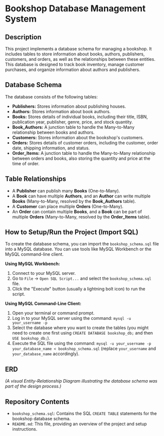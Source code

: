 # Bookshop Database Management System

## Description
This project implements a database schema for managing a bookshop. It includes tables to store information about books, authors, publishers, customers, and orders, as well as the relationships between these entities. This database is designed to track book inventory, manage customer purchases, and organize information about authors and publishers.

## Database Schema
The database consists of the following tables:

* **Publishers:** Stores information about publishing houses.
* **Authors:** Stores information about book authors.
* **Books:** Stores details of individual books, including their title, ISBN, publication year, publisher, genre, price, and stock quantity.
* **Book_Authors:** A junction table to handle the Many-to-Many relationship between books and authors.
* **Customers:** Stores information about the bookshop's customers.
* **Orders:** Stores details of customer orders, including the customer, order date, shipping information, and status.
* **Order_Items:** A junction table to handle the Many-to-Many relationship between orders and books, also storing the quantity and price at the time of order.

## Table Relationships

* A **Publisher** can publish many **Books** (One-to-Many).
* A **Book** can have multiple **Authors**, and an **Author** can write multiple **Books** (Many-to-Many, resolved by the **Book_Authors** table).
* A **Customer** can place multiple **Orders** (One-to-Many).
* An **Order** can contain multiple **Books**, and a **Book** can be part of multiple **Orders** (Many-to-Many, resolved by the **Order_Items** table).

## How to Setup/Run the Project (Import SQL)
To create the database schema, you can import the `bookshop_schema.sql` file into a MySQL database. You can use tools like MySQL Workbench or the MySQL command-line client.

**Using MySQL Workbench:**
1.  Connect to your MySQL server.
2.  Go to `File` -> `Open SQL Script...` and select the `bookshop_schema.sql` file.
3.  Click the "Execute" button (usually a lightning bolt icon) to run the script.

**Using MySQL Command-Line Client:**
1.  Open your terminal or command prompt.
2.  Log in to your MySQL server using the command: `mysql -u your_username -p`
3.  Select the database where you want to create the tables (you might need to create one first using `CREATE DATABASE bookshop_db;` and then `USE bookshop_db;`).
4.  Execute the SQL file using the command: `mysql -u your_username -p your_database_name < bookshop_schema.sql` (replace `your_username` and `your_database_name` accordingly).

## ERD
*(A visual Entity-Relationship Diagram illustrating the database schema was part of the design process.)*

## Repository Contents
* `bookshop_schema.sql`: Contains the SQL `CREATE TABLE` statements for the bookshop database schema.
* `README.md`: This file, providing an overview of the project and setup instructions.
